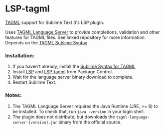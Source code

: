# LSP-tagml
[TAGML](https://github.com/HuygensING/TAG/tree/master/TAGML) support for Sublime Text 3's LSP plugin.

Uses [TAGML Language Server](https://github.com/HuygensING/tagml-language-server) to provide completions, validation and other features for TAGML files. See linked repository for more information.
Depends on the [TAGML Sublime Syntax](https://github.com/HuygensING/tagml-sublime-syntax)

### Installation:

1. If you haven't already, install the [Sublime Syntax for TAGML](https://packagecontrol.io/packages/TAGML)
2. Install [LSP](https://packagecontrol.io/packages/LSP) and [LSP-tagml](https://packagecontrol.io/packages/LSP-tagml) from Package Control.
3. Wait for the language server binary download to complete.
4. Restart Sublime Text.


### Notes:

1. The TAGML Language Server requires the Java Runtime (JRE, >= 8) to be installed. To check that, run `java -version` in your login shell.
2. The plugin does not distribute, but downloads the `tagml-language-server-{version}.jar` binary from the official source.
